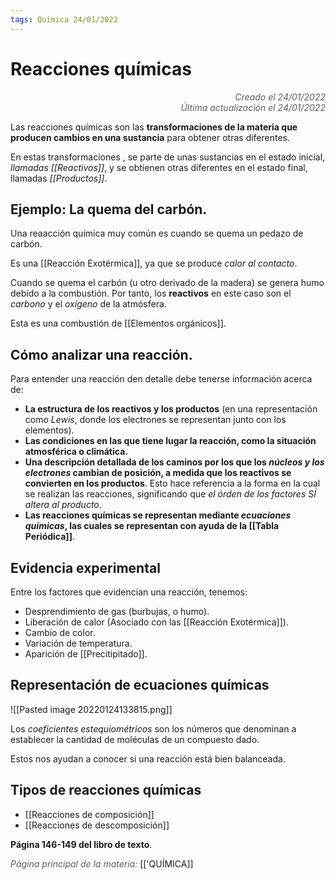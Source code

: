```yaml
---
tags: Química 24/01/2022
---
```


# Reacciones químicas
<div style="text-align: right; opacity: 0.7; font-style: italic;">Creado el 24/01/2022</div>
<div style="text-align: right; opacity: 0.7; font-style: italic;">Última actualización el 24/01/2022</div>

Las reacciones químicas son las **transformaciones de la materia que producen cambios en una sustancia** para obtener otras diferentes. 

En estas transformaciones , se parte de unas sustancias en el estado inicial, *llamadas [[Reactivos]]*, y se obtienen otras diferentes en el estado final, llamadas *[[Productos]]*.

## Ejemplo: La quema del carbón.
Una reaacción química muy común es cuando se quema un pedazo de carbón.

Es una [[Reacción Exotérmica]], ya que se produce *calor al contacto*.

Cuando se quema el carbón (u otro derivado de la madera) se genera humo debido a la combustión. Por tanto, los **reactivos** en este caso son el *carbono* y el *oxígeno* de la atmósfera.

Esta es una combustión de [[Elementos orgánicos]].


## Cómo analizar una reacción.

Para entender una reacción den detalle debe tenerse información acerca de:

- **La estructura de los reactivos y los productos** (en una representación como *Lewis*, donde los electrones se representan junto con los elementos).
- **Las condiciones en las que tiene lugar la reacción, como la situación atmosférica o climática.**
- **Una descripción detallada de los caminos por los que los *núcleos y los electrones* cambian de posición, a medida que los reactivos se convierten en los productos**. Esto hace referencia a la forma en la cual se realizan las reacciones, significando que *el órden de los factores SÍ altera al producto*.
- **Las reacciones químicas se representan mediante *ecuaciones químicas*, las cuales se representan con ayuda de la [[Tabla Periódica]]**.

## Evidencia experimental

Entre los factores que evidencian una reacción, tenemos:

- Desprendimiento de gas (burbujas, o humo).
- Liberación de calor (Asociado con las [[Reacción Exotérmica]]).
- Cambio de color.
- Variación de temperatura.
- Aparición de [[Precitipitado]].

## Representación de ecuaciones químicas

![[Pasted image 20220124133815.png]]

Los *coeficientes estequiométricos* son los números que denominan a establecer la cantidad de moléculas de un compuesto dado.

Estos nos ayudan a conocer si una reacción está bien balanceada.

## Tipos de reacciones químicas

- [[Reacciones de composición]]
- [[Reacciones de descomposición]]


**Página 146-149 del libro de texto**.

<span style="opacity: 0.7; font-style: italic;">Página principal de la materia:</span> [['QUÍMICA]]